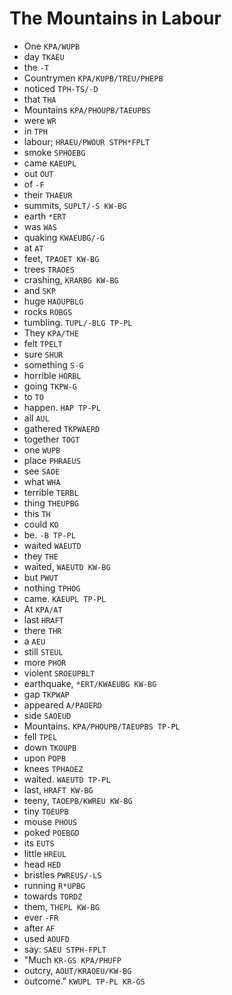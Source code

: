 # The Mountains in Labour

* One `KPA/WUPB`
* day `TKAEU`
* the `-T`
* Countrymen `KPA/KUPB/TREU/PHEPB`
* noticed `TPH-TS/-D`
* that `THA`
* Mountains `KPA/PHOUPB/TAEUPBS`
* were `WR`
* in `TPH`
* labour; `HRAEU/PWOUR STPH*FPLT`
* smoke `SPHOEBG`
* came `KAEUPL`
* out `OUT`
* of `-F`
* their `THAEUR`
* summits, `SUPLT/-S KW-BG`
* earth `*ERT`
* was `WAS`
* quaking `KWAEUBG/-G`
* at `AT`
* feet, `TPAOET KW-BG`
* trees `TRAOES`
* crashing, `KRARBG KW-BG`
* and `SKP`
* huge `HAOUPBLG`
* rocks `ROBGS`
* tumbling. `TUPL/-BLG TP-PL`
* They `KPA/THE`
* felt `TPELT`
* sure `SHUR`
* something `S-G`
* horrible `HORBL`
* going `TKPW-G`
* to `TO`
* happen. `HAP TP-PL`
* all `AUL`
* gathered `TKPWAERD`
* together `TOGT`
* one `WUPB`
* place `PHRAEUS`
* see `SAOE`
* what `WHA`
* terrible `TERBL`
* thing `THEUPBG`
* this `TH`
* could `KO`
* be. `-B TP-PL`
* waited `WAEUTD`
* they `THE`
* waited, `WAEUTD KW-BG`
* but `PWUT`
* nothing `TPHOG`
* came. `KAEUPL TP-PL`
* At `KPA/AT`
* last `HRAFT`
* there `THR`
* a `AEU`
* still `STEUL`
* more `PHOR`
* violent `SROEUPBLT`
* earthquake, `*ERT/KWAEUBG KW-BG`
* gap `TKPWAP`
* appeared `A/PAOERD`
* side `SAOEUD`
* Mountains. `KPA/PHOUPB/TAEUPBS TP-PL`
* fell `TPEL`
* down `TKOUPB`
* upon `POPB`
* knees `TPHAOEZ`
* waited. `WAEUTD TP-PL`
* last, `HRAFT KW-BG`
* teeny, `TAOEPB/KWREU KW-BG`
* tiny `TOEUPB`
* mouse `PHOUS`
* poked `POEBGD`
* its `EUTS`
* little `HREUL`
* head `HED`
* bristles `PWREUS/-LS`
* running `R*UPBG`
* towards `TORDZ`
* them, `THEPL KW-BG`
* ever `-FR`
* after `AF`
* used `AOUFD`
* say: `SAEU STPH-FPLT`
* "Much `KR-GS KPA/PHUFP`
* outcry, `AOUT/KRAOEU/KW-BG`
* outcome." `KWUPL TP-PL KR-GS`

